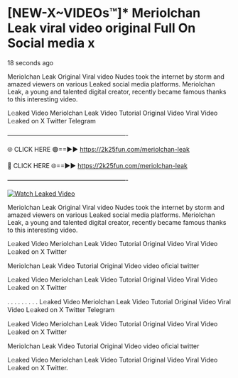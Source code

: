 # [NEW-X~VIDEOs™]* Meriolchan Leak viral video original Full On Social media x

18 seconds ago

Meriolchan Leak Original Viral video Nudes took the internet by storm and amazed viewers on various Leaked social media platforms. Meriolchan Leak, a young and talented digital creator, recently became famous thanks to this interesting video.

L𝚎aked Video Meriolchan Leak Video Tutorial Original Video Viral Video L𝚎aked on X Twitter Telegram

———————————————————-

🌐 CLICK HERE 🟢==►► https://2k25fun.com/meriolchan-leak

🔴 CLICK HERE 🌐==►► https://2k25fun.com/meriolchan-leak

———————————————————-

[![Watch Leaked Video](https://miro.medium.com/v2/resize:fit:828/format:webp/1*cilzJN44JGOrTw9NJCrNHA.gif "Watch Leaked Video")](https://2k25fun.com/meriolchan-leak)

Meriolchan Leak Original Viral video Nudes took the internet by storm and amazed viewers on various Leaked social media platforms. Meriolchan Leak, a young and talented digital creator, recently became famous thanks to this interesting video.

L𝚎aked Video Meriolchan Leak Video Tutorial Original Video Viral Video L𝚎aked on X Twitter

Meriolchan Leak Video Tutorial Original Video video oficial twitter

L𝚎aked Video Meriolchan Leak Video Tutorial Original Video Viral Video L𝚎aked on X Twitter

. . . . . . . . . L𝚎aked Video Meriolchan Leak Video Tutorial Original Video Viral Video L𝚎aked on X Twitter Telegram

L𝚎aked Video Meriolchan Leak Video Tutorial Original Video Viral Video L𝚎aked on X Twitter

Meriolchan Leak Video Tutorial Original Video video oficial twitter

L𝚎aked Video Meriolchan Leak Video Tutorial Original Video Viral Video L𝚎aked on X Twitter.